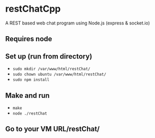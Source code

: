 # restChatCpp
A REST based web chat program using Node.js (express & socket.io)
## Requires node

## Set up (run from directory)
 - ```sudo mkdir /var/www/html/restChat/```
 - ```sudo chown ubuntu /var/www/html/restChat/```
 - ```sudo npm install```

## Make and run
 - ```make```
 - ```node ./restChat```

## Go to your VM URL/restChat/

